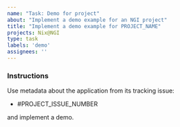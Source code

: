 ```yaml
---
name: "Task: Demo for project"
about: "Implement a demo example for an NGI project"
title: "Implement a demo example for PROJECT_NAME"
projects: Nix@NGI
type: task
labels: 'demo'
assignees: ''
---
```


### Instructions

<!-- Replace `PROJECT_ISSUE_NUMBER` with the issue number that contains the project's triaged information.
If one doesn't exist, create it by following the instructions in the [contributor documentation](https://github.com/ngi-nix/ngipkgs/blob/main/CONTRIBUTING.md#triaging-an-ngi-application). -->

Use metadata about the application from its tracking issue:

- #PROJECT_ISSUE_NUMBER

and implement a demo.

<!-- TODO: create contributor documentation for this task -->

